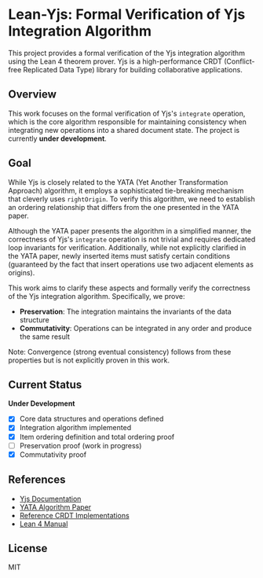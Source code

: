 # Lean-Yjs: Formal Verification of Yjs Integration Algorithm

This project provides a formal verification of the Yjs integration algorithm using the Lean 4 theorem prover. Yjs is a high-performance CRDT (Conflict-free Replicated Data Type) library for building collaborative applications.

## Overview

This work focuses on the formal verification of Yjs's `integrate` operation, which is the core algorithm responsible for maintaining consistency when integrating new operations into a shared document state. The project is currently **under development**.

## Goal

While Yjs is closely related to the YATA (Yet Another Transformation Approach) algorithm, it employs a sophisticated tie-breaking mechanism that cleverly uses `rightOrigin`. To verify this algorithm, we need to establish an ordering relationship that differs from the one presented in the YATA paper.

Although the YATA paper presents the algorithm in a simplified manner, the correctness of Yjs's `integrate` operation is not trivial and requires dedicated loop invariants for verification. Additionally, while not explicitly clarified in the YATA paper, newly inserted items must satisfy certain conditions (guaranteed by the fact that insert operations use two adjacent elements as origins).

This work aims to clarify these aspects and formally verify the correctness of the Yjs integration algorithm. Specifically, we prove:

- **Preservation**: The integration maintains the invariants of the data structure
- **Commutativity**: Operations can be integrated in any order and produce the same result

Note: Convergence (strong eventual consistency) follows from these properties but is not explicitly proven in this work.

## Current Status

**Under Development**

- [x] Core data structures and operations defined
- [x] Integration algorithm implemented
- [x] Item ordering definition and total ordering proof
- [ ] Preservation proof (work in progress)
- [x] Commutativity proof

## References

- [Yjs Documentation](https://docs.yjs.dev/)
- [YATA Algorithm Paper](https://www.researchgate.net/publication/310212186_Near_Real-Time_Peer-to-Peer_Shared_Editing_on_Extensible_Data_Types)
- [Reference CRDT Implementations](https://github.com/josephg/reference-crdts)
- [Lean 4 Manual](https://leanprover.github.io/lean4/doc/)

## License

MIT
